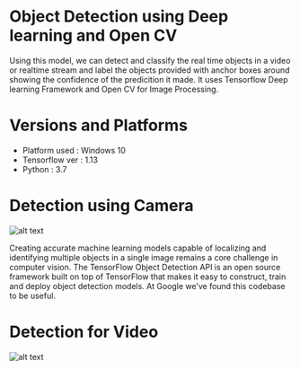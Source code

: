 
# Object Detection using Deep learning and Open CV


Using this model, we can detect and classify the real time objects in a video or realtime stream and label the objects provided with anchor boxes around showing the confidence of the predicition it made. It uses Tensorflow Deep learning Framework and Open CV for Image Processing.

# Versions and Platforms

* Platform used : Windows 10
* Tensorflow ver : 1.13
* Python : 3.7

# Detection using Camera
![alt text](https://github.com/imprashanthv/ObjectDetection/blob/master/live_demo.png "Detection using Camera")

Creating accurate machine learning models capable of localizing and identifying
multiple objects in a single image remains a core challenge in computer vision.
The TensorFlow Object Detection API is an open source framework built on top of
TensorFlow that makes it easy to construct, train and deploy object detection
models.  At Google we’ve  found this codebase to be useful.

# Detection for Video

![alt text](https://github.com/imprashanthv/ObjectDetection/blob/master/video_demo.jpeg "Detection for Video")
